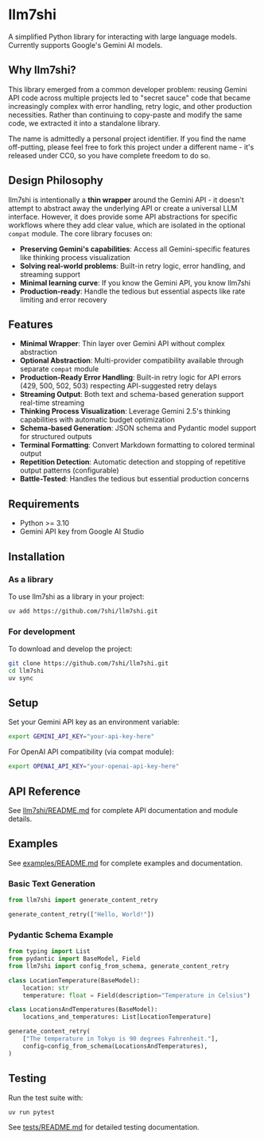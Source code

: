 # llm7shi

A simplified Python library for interacting with large language models. Currently supports Google's Gemini AI models.

## Why llm7shi?

This library emerged from a common developer problem: reusing Gemini API code across multiple projects led to "secret sauce" code that became increasingly complex with error handling, retry logic, and other production necessities. Rather than continuing to copy-paste and modify the same code, we extracted it into a standalone library.

The name is admittedly a personal project identifier. If you find the name off-putting, please feel free to fork this project under a different name - it's released under CC0, so you have complete freedom to do so.

## Design Philosophy

llm7shi is intentionally a **thin wrapper** around the Gemini API - it doesn't attempt to abstract away the underlying API or create a universal LLM interface. However, it does provide some API abstractions for specific workflows where they add clear value, which are isolated in the optional `compat` module. The core library focuses on:

- **Preserving Gemini's capabilities**: Access all Gemini-specific features like thinking process visualization
- **Solving real-world problems**: Built-in retry logic, error handling, and streaming support
- **Minimal learning curve**: If you know the Gemini API, you know llm7shi
- **Production-ready**: Handle the tedious but essential aspects like rate limiting and error recovery

## Features

- **Minimal Wrapper**: Thin layer over Gemini API without complex abstraction
- **Optional Abstraction**: Multi-provider compatibility available through separate `compat` module
- **Production-Ready Error Handling**: Built-in retry logic for API errors (429, 500, 502, 503) respecting API-suggested retry delays
- **Streaming Output**: Both text and schema-based generation support real-time streaming
- **Thinking Process Visualization**: Leverage Gemini 2.5's thinking capabilities with automatic budget optimization
- **Schema-based Generation**: JSON schema and Pydantic model support for structured outputs
- **Terminal Formatting**: Convert Markdown formatting to colored terminal output
- **Repetition Detection**: Automatic detection and stopping of repetitive output patterns (configurable)
- **Battle-Tested**: Handles the tedious but essential production concerns

## Requirements

- Python >= 3.10
- Gemini API key from Google AI Studio

## Installation

### As a library

To use llm7shi as a library in your project:

```bash
uv add https://github.com/7shi/llm7shi.git
```

### For development

To download and develop the project:

```bash
git clone https://github.com/7shi/llm7shi.git
cd llm7shi
uv sync
```

## Setup

Set your Gemini API key as an environment variable:

```bash
export GEMINI_API_KEY="your-api-key-here"
```

For OpenAI API compatibility (via compat module):

```bash
export OPENAI_API_KEY="your-openai-api-key-here"
```

## API Reference

See [llm7shi/README.md](llm7shi/README.md) for complete API documentation and module details.

## Examples

See [examples/README.md](examples/README.md) for complete examples and documentation.

### Basic Text Generation

```python
from llm7shi import generate_content_retry

generate_content_retry(["Hello, World!"])
```

### Pydantic Schema Example

```python
from typing import List
from pydantic import BaseModel, Field
from llm7shi import config_from_schema, generate_content_retry

class LocationTemperature(BaseModel):
    location: str
    temperature: float = Field(description="Temperature in Celsius")

class LocationsAndTemperatures(BaseModel):
    locations_and_temperatures: List[LocationTemperature]

generate_content_retry(
    ["The temperature in Tokyo is 90 degrees Fahrenheit."],
    config=config_from_schema(LocationsAndTemperatures),
)
```

## Testing

Run the test suite with:

```bash
uv run pytest
```

See [tests/README.md](tests/README.md) for detailed testing documentation.
